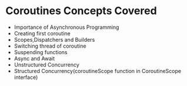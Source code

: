 # Coroutines Concepts Covered

- Importance of Asynchronous Programming
- Creating first coroutine
- Scopes,Dispatchers and Builders
- Switching thread of coroutine
- Suspending functions
- Async and Await
- Unstructured Concurrency
- Structured Concurrency(coroutineScope function in CoroutineScope interface)